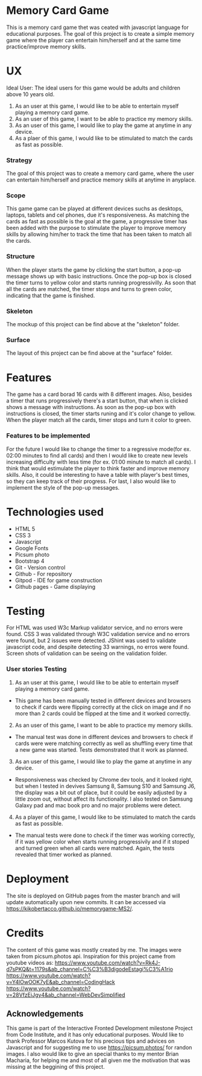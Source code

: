 # Memory Card Game
This is a memory card game thet was ceated with javascript language for educational purposes. The goal of this project is to create a simple memory game where the player can entertain him/herself and at the same time practice/improve memory skills.

# UX

Ideal User:
The ideal users for this game would be adults and children above 10 years old.

1. As an user at this game, I would like to be able to entertain myself playing a memory card game.
2. As an user of this game, I want to be able to practice my memory skills.
3. As an user of this game, I would like to play the game at anytime in any device.
4. As a plaer of this game, I would like to be stimulated to match the cards as fast as possible. 

### Strategy
The goal of this project was to create a memory card game, where the user can entertain him/herself and practice memory skills at anytime in anyplace.

### Scope
This game game can be played at different devices suchs as desktops, laptops, tablets and cel phones, due it's responsiveness. As matching the cards as fast as possible is the goal at the game, a progressive timer has been added with the purpose to stimulate the player to improve memory skills by allowing him/her to track the time that has been taken to match all the cards.

### Structure
When the player starts the game by clicking the start button, a pop-up message shows up with basic instructions. Once the pop-up box is closed the timer turns to yellow color and starts running progressivilly.
As soon that all the cards are matched, the timer stops and turns to green color, indicating that the game is finished.

### Skeleton
The mockup of this project can be find above at the "skeleton" folder.

### Surface
The layout of this project can be find above at the "surface" folder.

# Features
The game has a card borad 16 cards with 8 different images. Also, besides a timer that runs progressively there's a start button, that when is clicked shows a message with instructions.
As soon as the pop-up box with instructions is closed, the timer starts runing and it's color change to yellow.
When the player match all the cards, timer stops and turn it color to green.

### Features to be implemented
For the future I would like to change the timer to a regressive mode(for ex. 02:00 minutes to find all cards) and then I would like to create new levels increasing difficulty with less time (for ex. 01:00 minute to match all cards). I think that would estimulate the player to think faster and improve memory skills.
Also, it could be interesting to have a table with player's best times, so they can keep track of their progress.
For last, I also would like to implement the style of the pop-up messages.

# Technologies used
* HTML 5
* CSS 3
* Javascript
* Google Fonts
* Picsum photo
* Bootstrap 4
* Git - Version control
* Github - For repository
* Gitpod - IDE for game construction
* Github pages - Game displaying

# Testing
For HTML was used W3c Markup validator service, and no errors were found.
CSS 3 was validated through W3C validation service and no errors were found, but 2 issues were detected.
JShint was used to validate javascript code, and despite detecting 33 warnings, no erros were found.
Screen shots of validation can be seeing on the validation folder.

### User stories Testing
1. As an user at this game, I would like to be able to entertain myself playing a memory card game.
* This game has been manually tested in different devices and browsers to check if cards were flipping correctly at the click on image and if  no more than 2 cards could be flipped at the time and it worked correctly.

2. As an user of this game, I want to be able to practice my memory skills.
* The manual test was done in different devices and browsers to check if cards were were matching correctly as well as shuffling every time that a new game was started. Tests demonstrated that it work as planned.

3. As an user of this game, I would like to play the game at anytime in any device.
* Responsiveness was checked by Chrome dev tools, and it looked right, but when I tested in devives Samsung 8, Samsung S10 and Samsung J6, the display was a bit out of place, but it could be easily adjusted by a little zoom out, without affect its functionality. I also tested on Samsung Galaxy pad and mac book pro and no major problems were detect. 

4. As a player of this game, I would like to be stimulated to match the cards as fast as possible. 
* The manual tests were done to check if the timer was working correctly, if it was yellow color when starts running progressivily and if it stoped and turned green when all cards were matched. Again, the tests revealed that timer worked as planned. 

# Deployment
The site is deployed on GitHub pages from the master branch and will update automatically upon new commits. It can be accessed via https://kikobertacco.github.io/memorygame-MS2/.

# Credits
The content of this game was mostly created by me. 
The images were taken from picsum.photos api.
Inspiration for this project came from youtube videos as:
https://www.youtube.com/watch?v=Rk4J-d7sPKQ&t=1179s&ab_channel=C%C3%B3digodeEstagi%C3%A1rio
https://www.youtube.com/watch?v=Y4lOwOOK7yE&ab_channel=CodingHack
https://www.youtube.com/watch?v=28VfzEiJgy4&ab_channel=WebDevSimplified

## Acknowledgements
This game is part of the Interactive Fronted Development milestone Project from Code Institute, and it has only educational purposes.
Would like to thank Professor Marcos Kutova for his precious tips and advices on Javascript and for suggesting me to use https://picsum.photos/ for randon images.
I also would like to give an special thanks to my mentor Brian Macharia, for helping me and most of all given me the motivation that was missing at the beggining of this project. 
